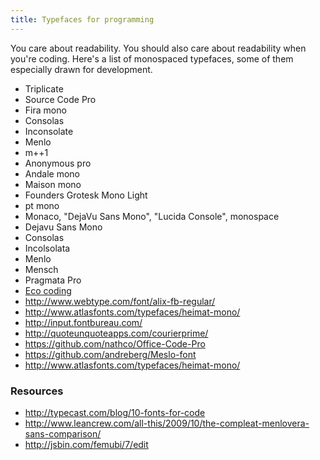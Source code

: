 ```yaml
---
title: Typefaces for programming
---
```


You care about readability. You should also care about readability when you're coding. Here's a list of monospaced typefaces, some of them especially drawn for development.

- Triplicate
- Source Code Pro
- Fira mono
- Consolas
- Inconsolate
- Menlo
- m++1
- Anonymous pro
- Andale mono
- Maison mono
- Founders Grotesk Mono Light
- pt mono
- Monaco, "DejaVu Sans Mono", "Lucida Console", monospace
- Dejavu Sans Mono
- Consolas
- Incolsolata
- Menlo
- Mensch
- Pragmata Pro
- [Eco coding](http://www.myfonts.com/fonts/s-core/eco-coding/)
- http://www.webtype.com/font/alix-fb-regular/
- http://www.atlasfonts.com/typefaces/heimat-mono/
- http://input.fontbureau.com/
- http://quoteunquoteapps.com/courierprime/
- https://github.com/nathco/Office-Code-Pro
- https://github.com/andreberg/Meslo-font
- http://www.atlasfonts.com/typefaces/heimat-mono/

### Resources

- http://typecast.com/blog/10-fonts-for-code
- http://www.leancrew.com/all-this/2009/10/the-compleat-menlovera-sans-comparison/
- http://jsbin.com/femubi/7/edit

